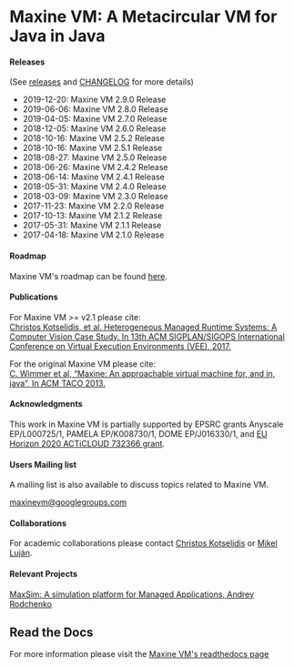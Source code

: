# Maxine VM: A Metacircular VM for Java in Java

#### Releases

(See [releases](https://github.com/beehive-lab/Maxine-VM/releases) and [CHANGELOG](CHANGELOG.md) for more details)

- 2019-12-20: Maxine VM 2.9.0 Release
- 2019-06-06: Maxine VM 2.8.0 Release
- 2019-04-05: Maxine VM 2.7.0 Release
- 2018-12-05: Maxine VM 2.6.0 Release
- 2018-10-16: Maxine VM 2.5.2 Release
- 2018-10-16: Maxine VM 2.5.1 Release
- 2018-08-27: Maxine VM 2.5.0 Release
- 2018-06-26: Maxine VM 2.4.2 Release
- 2018-06-14: Maxine VM 2.4.1 Release
- 2018-05-31: Maxine VM 2.4.0 Release
- 2018-03-09: Maxine VM 2.3.0 Release
- 2017-11-23: Maxine VM 2.2.0 Release
- 2017-10-13: Maxine VM 2.1.2 Release
- 2017-05-31: Maxine VM 2.1.1 Release
- 2017-04-18: Maxine VM 2.1.0 Release

#### Roadmap

Maxine VM's roadmap can be found [here](https://maxine-vm.readthedocs.io/en/latest/#roadmap).

#### Publications

For Maxine VM >= v2.1 please cite:  
[Christos Kotselidis, et al. Heterogeneous Managed Runtime Systems: A Computer Vision Case Study. In 13th ACM SIGPLAN/SIGOPS International Conference on Virtual Execution Environments (VEE), 2017.](http://dl.acm.org/citation.cfm?id=3050764)

For the original Maxine VM please cite:  
[C. Wimmer et al, “Maxine: An approachable virtual machine for, and in, java”, In ACM TACO 2013.](http://dl.acm.org/citation.cfm?id=2400689&dl=ACM&coll=DL&CFID=748733895&CFTOKEN=73017278)

#### Acknowledgments

This work in Maxine VM is partially supported by EPSRC grants Anyscale
EP/L000725/1, PAMELA EP/K008730/1, DOME EP/J016330/1, and [EU Horizon
2020 ACTiCLOUD 732366 grant](https://acticloud.eu).

#### Users Mailing list

A mailing list is also available to discuss topics related to Maxine VM.

maxinevm@googlegroups.com

#### Collaborations

For academic collaborations please contact
[Christos Kotselidis](mailto:christos.kotselidis@manchester.ac.uk) or [Mikel Luján](mailto:mikel.lujan@manchester.ac.uk).

#### Relevant Projects

[MaxSim: A simulation platform for Managed Applications, Andrey Rodchenko](https://github.com/beehive-lab/MaxSim)

## Read the Docs

For more information please visit
the [Maxine VM's readthedocs page](https://maxine-vm.readthedocs.io/en/latest/)
